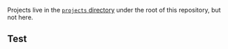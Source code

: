 
Projects live in the [`projects` directory](../../projects) under the root of this repository, but not here.

## Test